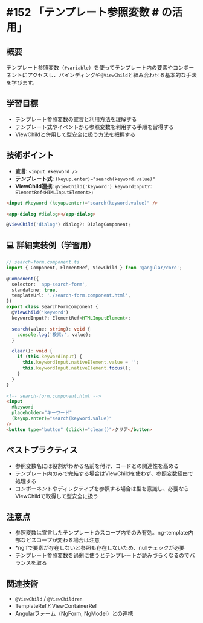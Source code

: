 # #152 「テンプレート参照変数 # の活用」

## 概要
テンプレート参照変数（`#variable`）を使ってテンプレート内の要素やコンポーネントにアクセスし、バインディングや`@ViewChild`と組み合わせる基本的な手法を学びます。

## 学習目標
- テンプレート参照変数の宣言と利用方法を理解する
- テンプレート式やイベントから参照変数を利用する手順を習得する
- ViewChildと併用して型安全に扱う方法を把握する

## 技術ポイント
- **宣言**: `<input #keyword />`
- **テンプレート式**: `(keyup.enter)="search(keyword.value)"`
- **ViewChild連携**: `@ViewChild('keyword') keywordInput?: ElementRef<HTMLInputElement>;`

```html
<input #keyword (keyup.enter)="search(keyword.value)" />
```

```html
<app-dialog #dialog></app-dialog>
```

```typescript
@ViewChild('dialog') dialog?: DialogComponent;
```

## 💻 詳細実装例（学習用）
```typescript
// search-form.component.ts
import { Component, ElementRef, ViewChild } from '@angular/core';

@Component({
  selector: 'app-search-form',
  standalone: true,
  templateUrl: './search-form.component.html',
})
export class SearchFormComponent {
  @ViewChild('keyword')
  keywordInput?: ElementRef<HTMLInputElement>;

  search(value: string): void {
    console.log('検索:', value);
  }

  clear(): void {
    if (this.keywordInput) {
      this.keywordInput.nativeElement.value = '';
      this.keywordInput.nativeElement.focus();
    }
  }
}
```

```html
<!-- search-form.component.html -->
<input
  #keyword
  placeholder="キーワード"
  (keyup.enter)="search(keyword.value)"
/>
<button type="button" (click)="clear()">クリア</button>
```

## ベストプラクティス
- 参照変数名には役割がわかる名前を付け、コードとの関連性を高める
- テンプレート内のみで完結する場合はViewChildを使わず、参照変数経由で処理する
- コンポーネントやディレクティブを参照する場合は型を意識し、必要ならViewChildで取得して型安全に扱う

## 注意点
- 参照変数は宣言したテンプレートのスコープ内でのみ有効。ng-template内部などスコープが変わる場合は注意
- *ngIfで要素が存在しないと参照も存在しないため、nullチェックが必要
- テンプレート参照変数を過剰に使うとテンプレートが読みづらくなるのでバランスを取る

## 関連技術
- `@ViewChild` / `@ViewChildren`
- TemplateRefとViewContainerRef
- Angularフォーム（NgForm, NgModel）との連携

